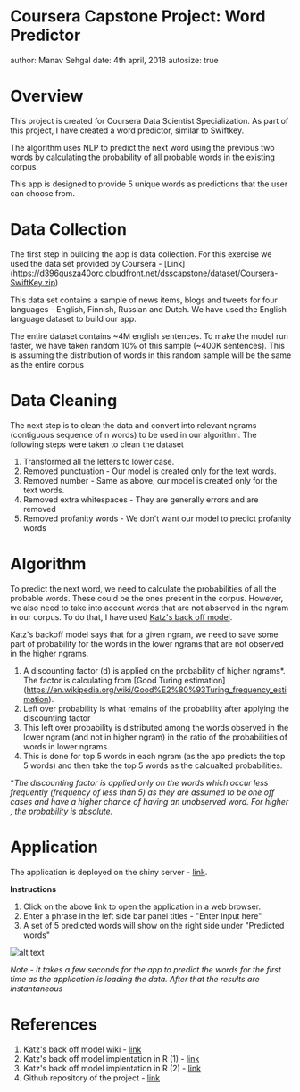 Coursera Capstone Project: Word Predictor
========================================================
author: Manav Sehgal
date: 4th april, 2018
autosize: true

Overview
========================================================

This project is created for Coursera Data Scientist Specialization. As part of this project, I have created a word predictor, similar to Swiftkey.

The algorithm uses NLP to predict the next word using the previous two words by calculating the probability of all probable words in the existing corpus.

This app is designed to provide 5 unique words as predictions that the user can choose from.

Data Collection
========================================================

The first step in building the app is data collection. For this exercise we used the data set provided by Coursera - [Link] (https://d396qusza40orc.cloudfront.net/dsscapstone/dataset/Coursera-SwiftKey.zip)

This data set contains a sample of news items, blogs and tweets for four languages - English, Finnish, Russian and Dutch. We have used the English language dataset to build our app.

The entire dataset contains ~4M english sentences. To make the model run faster, we have taken random 10% of this sample (~400K sentences). This is assuming the distribution of words in this random sample will be the same as the entire corpus

Data Cleaning
========================================================

The next step is to clean the data and convert into relevant ngrams (contiguous sequence of n words) to be used in our algorithm. The following steps were taken to clean the dataset

1. Transformed all the letters to lower case.
2. Removed punctuation - Our model is created only for the text words.
3. Removed number - Same as above, our model is created only for the text words.
4. Removed extra whitespaces - They are generally errors and are removed
5. Removed profanity words - We don't want our model to predict profanity words

Algorithm
========================================================
To predict the next word, we need to calculate the probabilities of all the probable words. These could be the ones present in the corpus. However, we also need to take into account words that are not abserved in the ngram in our corpus. To do that, I have used [Katz's back off model](https://en.wikipedia.org/wiki/Katz%27s_back-off_model).

Katz's backoff model says that for a given ngram, we need to save some part of probability for the words in the lower ngrams that are not observed in the higher ngrams. 

1. A discounting factor (d) is applied on the probability of higher ngrams*. The factor is calculating from [Good Turing estimation] (https://en.wikipedia.org/wiki/Good%E2%80%93Turing_frequency_estimation).
2. Left over probability is what remains of the probability after applying the discounting factor
3. This left over probability is distributed among the words observed in the lower ngram (and not in higher ngram) in the ratio of the probabilities of words in lower ngrams.
4. This is done for top 5 words in each ngram (as the app predicts the top 5 words) and then take the top 5 words as the calcualted probabilities.

**The discounting factor is applied only on the words which occur less frequently (frequency of less than 5) as they are assumed to be one off cases and have a higher chance of having an unobserved word. For higher , the probability is absolute.*

Application
========================================================

The application is deployed on the shiny server - [link](https://msehgal.shinyapps.io/Coursera_Capstone_Swiftkey/).

**Instructions**
1. Click on the above link to open the application in a web browser.
2. Enter a phrase in the left side bar panel titles - "Enter Input here"
3. A set of 5 predicted words will show on the right side under "Predicted words"

![alt text](word_predictor.png)

*Note - It takes a few seconds for the app to predict the words for the first time as the application is loading the data. After that the results are instantaneous*

References
========================================================

1. Katz's back off model wiki - [link](https://en.wikipedia.org/wiki/Katz%27s_back-off_model) 
2. Katz's back off model implentation in R (1) - [link](https://thachtranerc.wordpress.com/2016/04/12/katzs-backoff-model-implementation-in-r/)
3. Katz's back off model implentation in R (2) - [link](https://rpubs.com/mszczepaniak/predictkbo3model)
4. Github repository of the project - [link]()

